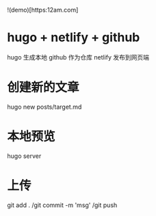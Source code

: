 !(demo)[https:12am.com]

# hugo + netlify + github
hugo 生成本地
github 作为仓库
netlify 发布到网页端
# 创建新的文章
hugo new posts/target.md
<!-- draft:false -->
# 本地预览
hugo server
# 上传
git add . /git commit -m 'msg' /git push 